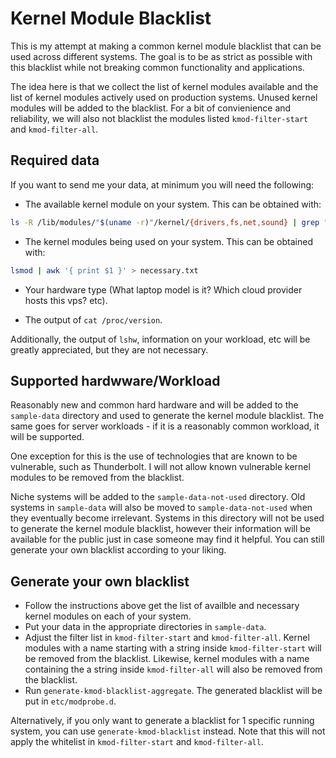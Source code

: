 # Kernel Module Blacklist

This is my attempt at making a common kernel module blacklist that can be used across different systems.
The goal is to be as strict as possible with this blacklist while not breaking common functionality and applications.

The idea here is that we collect the list of kernel modules available and the list of kernel modules actively used on production systems. Unused kernel modules will be added to the blacklist. For a bit of convienience and reliability, we will also not blacklist the modules listed `kmod-filter-start` and `kmod-filter-all`.

## Required data

If you want to send me your data, at minimum you will need the following:

- The available kernel module on your system. This can be obtained with:

```bash
ls -R /lib/modules/"$(uname -r)"/kernel/{drivers,fs,net,sound} | grep "\.ko" | sed 's/.ko.xz//g' > blacklist.txt
```

- The kernel modules being used on your system. This can be obtained with:

```bash
lsmod | awk '{ print $1 }' > necessary.txt
```

- Your hardware type (What laptop model is it? Which cloud provider hosts this vps? etc).

- The output of `cat /proc/version`.

Additionally, the output of `lshw`, information on your workload, etc will be greatly appreciated, but they are not necessary.

## Supported hardwware/Workload

Reasonably new and common hard hardware and will be added to the `sample-data` directory and used to generate the kernel module blacklist. The same goes for server workloads - if it is a reasonably common workload, it will be supported.

One exception for this is the use of technologies that are known to be vulnerable, such as Thunderbolt. I will not allow known vulnerable kernel modules to be removed from the blacklist.

Niche systems will be added to the `sample-data-not-used` directory. Old systems in `sample-data` will also be moved to `sample-data-not-used` when they eventually become irrelevant. Systems in this directory will not be used to generate the kernel module blacklist, however their information will be available for the public just in case someone may find it helpful. You can still generate your own blacklist according to your liking.

## Generate your own blacklist

- Follow the instructions above get the list of availble and necessary kernel modules on each of your system.
- Put your data in the appropriate directories in `sample-data`.
- Adjust the filter list in `kmod-filter-start` and `kmod-filter-all`. Kernel modules with a name starting with a string inside `kmod-filter-start` will be removed from the blacklist. Likewise, kernel modules with a name containing the a string inside `kmod-filter-all` will also be removed from the blacklist.
- Run `generate-kmod-blacklist-aggregate`. The generated blacklist will be put in `etc/modprobe.d`.

Alternatively, if you only want to generate a blacklist for 1 specific running system, you can use `generate-kmod-blacklist` instead. Note that this will not apply the whitelist in `kmod-filter-start` and `kmod-filter-all`.
